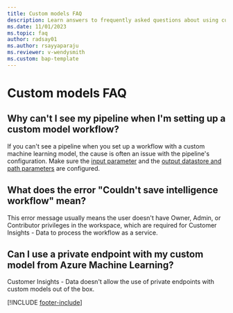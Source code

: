 ```yaml
---
title: Custom models FAQ
description: Learn answers to frequently asked questions about using custom machine learning models in Dynamics 365 Customer Insights - Data.
ms.date: 11/01/2023
ms.topic: faq
author: radsay01
ms.author: rsayyaparaju
ms.reviewer: v-wendysmith
ms.custom: bap-template
---
```


# Custom models FAQ

## Why can't I see my pipeline when I'm setting up a custom model workflow?

If you can't see a pipeline when you set up a workflow with a custom machine learning model, the cause is often an issue with the pipeline's configuration. Make sure the [input parameter](azure-machine-learning-experiments.md#dataset-configuration) and the [output datastore and path parameters](azure-machine-learning-experiments.md) are configured.

## What does the error "Couldn't save intelligence workflow" mean?

This error message usually means the user doesn't have Owner, Admin, or Contributor privileges in the workspace, which are required for Customer Insights - Data to process the workflow as a service.

## Can I use a private endpoint with my custom model from Azure Machine Learning?
  
Customer Insights - Data doesn't allow the use of private endpoints with custom models out of the box.

[!INCLUDE [footer-include](includes/footer-banner.md)]
